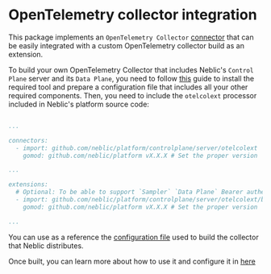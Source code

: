 # OpenTelemetry collector integration

This package implements an `OpenTelemetry Collector` [connector](https://opentelemetry.io/docs/collector/configuration/#connectors) that can be easily integrated with a custom OpenTelemetry collector build as an extension.

<!--how-to-start-->
To build your own OpenTelemetry Collector that includes Neblic's `Control Plane` server and its `Data Plane`, you need to follow [this](https://opentelemetry.io/docs/collector/custom-collector/) guide to install the required tool and prepare a configuration file that includes all your other required components. Then, you need to include the `otelcolext` processor included in Neblic's platform source code:

``` yaml

...

connectors:
  - import: github.com/neblic/platform/controlplane/server/otelcolext
    gomod: github.com/neblic/platform vX.X.X # Set the proper version

...

extensions:
  # Optional: To be able to support `Sampler` `Data Plane` Bearer authentication
  - import: github.com/neblic/platform/controlplane/server/otelcolext/bearerauthextension
    gomod: github.com/neblic/platform vX.X.X # Set the proper version

...

```

You can use as a reference the [configuration file](https://github.com/neblic/platform/blob/main/dist/otelcol/ocb.yaml) used to build the collector that Neblic distributes.

Once built, you can learn more about how to use it and configure it in [here](https://docs.neblic.com/latest/learn/collector/)
<!--how-to-end-->
